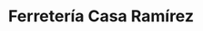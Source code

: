---
title: "Ferretería Casa Ramírez"
url: /azua-de-compostela/ferreteria-casa-ramirez/
shop: Eisenwaren
---